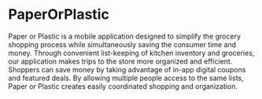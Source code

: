 # PaperOrPlastic
Paper or Plastic is a mobile application designed to simplify the grocery shopping process while simultaneously saving the consumer time and money. Through convenient list-keeping of kitchen inventory and groceries, our application makes trips to the store more organized and efficient. Shoppers can save money by taking advantage of in-app digital coupons and featured deals. By allowing multiple people access to the same lists, Paper or Plastic creates easily coordinated shopping and organization.
